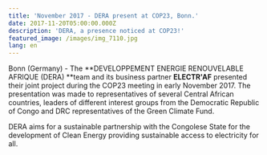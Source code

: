 ```yaml
---
title: 'November 2017 - DERA present at COP23, Bonn.'
date: 2017-11-20T05:00:00.000Z
description: 'DERA, a presence noticed at COP23!'
featured_image: /images/img_7110.jpg
lang: en
---
```

Bonn (Germany) - The **DEVELOPPEMENT ENERGIE RENOUVELABLE AFRIQUE (DERA) **team and its business partner **ELECTR'AF** presented their joint project during the COP23 meeting in early November 2017. The presentation was made to representatives of several Central African countries, leaders of different interest groups from the Democratic Republic of Congo and DRC representatives of the Green Climate Fund.

DERA aims for a sustainable partnership with the Congolese State for the development of Clean Energy providing sustainable access to electricity for all.
